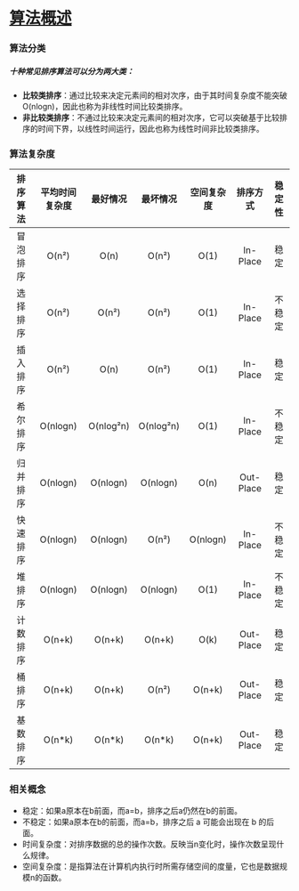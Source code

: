 # <font face="微软雅黑">[算法概述](https://www.cnblogs.com/onepixel/p/7674659.html)</font>
### 算法分类
##### 十种常见排序算法可以分为两大类：
- **比较类排序**：通过比较来决定元素间的相对次序，由于其时间复杂度不能突破O(nlogn)，因此也称为非线性时间比较类排序。
- **非比较类排序**：不通过比较来决定元素间的相对次序，它可以突破基于比较排序的时间下界，以线性时间运行，因此也称为线性时间非比较类排序。
### 算法复杂度
| 排序算法 | 平均时间复杂度 |     最好情况     |    最坏情况     | 空间复杂度 |  排序方式   | 稳定性 |
|:------:|:------------:|:--------------:|:--------------:|:--------:|:---------:|:----:|
| 冒泡排序 | O(n&sup2;)  |      O(n)      |   O(n&sup2;)   |   O(1)   | In-Place  |  稳定  |
| 选择排序 | O(n&sup2;)  |   O(n&sup2;)   |   O(n&sup2;)   |   O(1)   | In-Place  | 不稳定 |
| 插入排序 | O(n&sup2;)  |      O(n)      |   O(n&sup2;)   |   O(1)   | In-Place  |  稳定  |
| 希尔排序 |  O(nlogn)   | O(nlog&sup2;n) | O(nlog&sup2;n) |   O(1)   | In-Place  | 不稳定 |
| 归并排序 |  O(nlogn)   |    O(nlogn)    |    O(nlogn)    |   O(n)   | Out-Place |  稳定  |
| 快速排序 |  O(nlogn)   |    O(nlogn)    |   O(n&sup2;)   | O(nlogn) | In-Place  | 不稳定 |
|  堆排序  |  O(nlogn)   |    O(nlogn)    |    O(nlogn)    |   O(1)   | In-Place  | 不稳定 |
| 计数排序 |   O(n+k)    |     O(n+k)     |     O(n+k)     |   O(k)   | Out-Place |  稳定  |
|  桶排序  |   O(n+k)    |     O(n+k)     |   O(n&sup2;)   |  O(n+k)  | Out-Place | 稳定  |
| 基数排序 |   O(n*k)    |     O(n*k)     |     O(n*k)     |  O(n+k)  | Out-Place |  稳定  |
### 相关概念
- 稳定：如果a原本在b前面，而a=b，排序之后a仍然在b的前面。
- 不稳定：如果a原本在b的前面，而a=b，排序之后 a 可能会出现在 b 的后面。
- 时间复杂度：对排序数据的总的操作次数。反映当n变化时，操作次数呈现什么规律。
- 空间复杂度：是指算法在计算机内执行时所需存储空间的度量，它也是数据规模n的函数。

<!--![my-logo.png](dp.png "my-logo")-->
